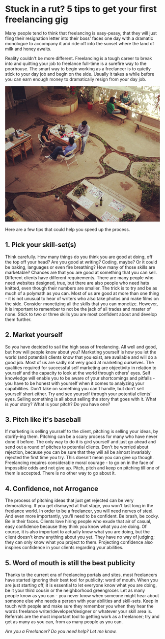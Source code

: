 # Stuck in a rut? 5 tips to get your first freelancing gig

Many people tend to think that freelancing is easy-peasy, that they will just fling their resignation letter into their boss' faces one day with a dramatic monologue to accompany it and ride off into the sunset where the land of milk and honey awaits.

Reality couldn't be more different. Freelancing is a tough career to break into and quitting your job to freelance full-time is a surefire way to the poorhouse. The smart way to begin working as a freelancer is to quietly stick to your day job and begin on the side. Usually it takes a while before you can earn enough money to dramatically resign from your day job.

![Freelancers)](/static/2013/freelancers-coffee-break.jpg)

Here are a few tips that could help you speed up the process.

## 1. Pick your skill-set(s)

Think carefully. How many things do you think you are good at doing, off the top off your head? Are you good at writing? Coding, maybe? Or it could be baking, languages or even fire breathing? How many of those skills are marketable? Chances are that you are good at something that you can sell. Different clients have different requirements. There are many people who need websites designed, true, but there are also people who need hats knitted, even though their numbers are smaller. The trick is to try and be as much of a polymath as you can. Most of us are good at more than one thing - it is not unusual to hear of writers who also take photos and make films on the side. Consider monetizing all the skills that you can monetize. However, it is important to remember to not be the jack of all trades and master of none. Stick to two or three skills you are most confident about and develop them further.

## 2. Market yourself

So you have decided to sail the high seas of freelancing. All well and good, but how will people know about you? Marketing yourself is how you let the world (and potential) clients know that you exist, are available and will do a good job. Most of us are sadly not very good at marketing ourselves. The qualities required for successful self marketing are objectivity in relation to yourself and the capacity to look at the world through others' eyes. Self knowledge will enable you to be aware of your shortcomings and pitfalls - you have to be honest with yourself when it comes to analyzing your capabilities. Don't take on something you can't handle, but don't sell yourself short either. Try and see yourself through your potential clients' eyes. Selling something is all about selling the story that goes with it. What is your story? What is your pitch? Do you have one?

## 3. Pitch like it's baseball

If marketing is selling yourself to the client, pitching is selling your ideas, by storify-ing them. Pitching can be a scary process for many who have never done it before. The only way to do it is gird yourself and just go ahead and send out a round of pitches to potential clients. Don't be worried about rejection, because you can be sure that they will all be almost invariably rejected the first time you try. This doesn't mean you can give up though. Freelancing requires considerable moral courage - to go on in the face of impossible odds and not give up. Pitch, pitch and keep on pitching till one of them is accepted. There is no other way to go about it.

## 4. Confidence, not Arrogance

The process of pitching ideas that just get rejected can be very demoralizing. If you get dismayed at that stage, you won't last long in the freelance world. In order to be a freelancer, you will need nerves of steel. And even more importantly, you'll need to be confident. Be brash, be cocky. Be in their faces. Clients love hiring people who exude that air of casual, easy confidence because they think you know what you are doing. Of course, it is also important to actually know what you are doing, but the client doesn't know anything about you yet. They have no way of judging; they can only know what you project to them. Projecting confidence also inspires confidence in your clients regarding your abilities.

## 5. Word of mouth is still the best publicity

Thanks to the current era of freelancing portals and sites, most freelancers have started ignoring their best tool for publicity: word of mouth. When you are just starting off, it is essential to let everyone know what you are doing, be it your third cousin or the neighborhood greengrocer. Let as many people know as you can - you never know when someone might hear about someone else who needs a person with your abilities and skill-sets. Keep in touch with people and make sure they remember you when they hear the words freelance writer/developer/designer or whatever your skill area is. Referrals are the most important tool to getting work as a freelancer; try and get as many as you can, from as many people as you can.

_Are you a Freelancer? Do you need help? Let me know._
